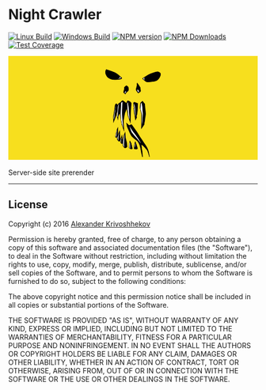 # Night Crawler

[![Linux Build][travis-image]][travis-url]
[![Windows Build][appveyor-image]][appveyor-url]
[![NPM version][npm-v-image]][npm-url]
[![NPM Downloads][npm-dm-image]][npm-url]
[![Test Coverage][coveralls-image]][coveralls-url]

[![Logo](/README/logo.png)][npm-url]

Server-side site prerender

--------------------------------------------------------------------------------

## License
Copyright (c)  2016 [Alexander Krivoshhekov][github-author-link]

Permission is hereby granted, free of charge, to any person obtaining a copy of this software and associated documentation files (the "Software"), to deal in the Software without restriction, including without limitation the rights to use, copy, modify, merge, publish, distribute, sublicense, and/or sell copies of the Software, and to permit persons to whom the Software is furnished to do so, subject to the following conditions:

The above copyright notice and this permission notice shall be included in all copies or substantial portions of the Software.

THE SOFTWARE IS PROVIDED "AS IS", WITHOUT WARRANTY OF ANY KIND, EXPRESS OR IMPLIED, INCLUDING BUT NOT LIMITED TO THE WARRANTIES OF MERCHANTABILITY, FITNESS FOR A PARTICULAR PURPOSE AND NONINFRINGEMENT. IN NO EVENT SHALL THE AUTHORS OR COPYRIGHT HOLDERS BE LIABLE FOR ANY CLAIM, DAMAGES OR OTHER LIABILITY, WHETHER IN AN ACTION OF CONTRACT, TORT OR OTHERWISE, ARISING FROM, OUT OF OR IN CONNECTION WITH THE SOFTWARE OR THE USE OR OTHER DEALINGS IN THE SOFTWARE.

[github-author-link]: http://github.com/SuperPaintman
[npm-url]: https://www.npmjs.com/package/night-crawler
[npm-v-image]: https://img.shields.io/npm/v/night-crawler.svg
[npm-dm-image]: https://img.shields.io/npm/dm/night-crawler.svg
[travis-image]: https://img.shields.io/travis/SuperPaintman/night-crawler/master.svg?label=linux
[travis-url]: https://travis-ci.org/SuperPaintman/night-crawler
[appveyor-image]: https://img.shields.io/appveyor/ci/SuperPaintman/night-crawler/master.svg?label=windows
[appveyor-url]: https://ci.appveyor.com/project/SuperPaintman/night-crawler
[coveralls-image]: https://img.shields.io/coveralls/SuperPaintman/night-crawler/master.svg
[coveralls-url]: https://coveralls.io/r/SuperPaintman/night-crawler?branch=master
